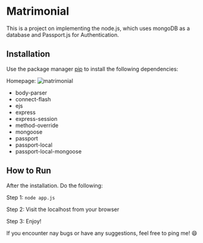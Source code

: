 # Matrimonial

This is a project on implementing the node.js, which uses mongoDB as a database and Passport.js for Authentication.

## Installation 

Use the package manager [pip](https://pip.pypa.io/en/stable/) to install the following dependencies:

Homepage:
![matrimonial](https://user-images.githubusercontent.com/40728119/90332839-1834c000-dfe0-11ea-98fd-78044f306304.JPG)


 * body-parser
 * connect-flash 
 * ejs
 * express
 * express-session
 * method-override
 * mongoose 
 * passport
 * passport-local
 * passport-local-mongoose

## How to Run 
  After the installation. Do the following:
  
  Step 1: ```
          node app.js
          ```
          
  Step 2: Visit the localhost from your browser
  
  Step 3: Enjoy!
  
If you encounter nay bugs or have any suggestions, feel free to ping me! :smile:

